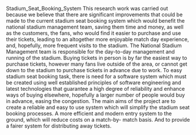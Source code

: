 Stadium_Seat_Booking_System
This research work was carried out because we believe that there are significant improvements that could be made to the current stadium seat booking system 
which would benefit the national stadium management team, saving them time and money, as well as the customers, the fans, 
who would find it easier to purchase and use their tickets, leading to an altogether more enjoyable match day experience, and, hopefully, more frequent visits to the stadium. 
The National Stadium Management team is responsible for the day-to-day management and running of the stadium. 
Buying tickets in person is by far the easiest way to purchase tickets, however many fans live outside of the area, or cannot get down to the stadium to purchase tickets in advance due to work.
To easy stadium seat booking task, there is need for a software system which must be created using well established principles of software engineering and 
latest technologies that guarantee a high degree of reliability and enhance ways of buying elsewhere, hopefully a larger number of people would buy in advance,
easing the congestion.
The main aims of the project are to create a reliable and easy to use system which will simplify the stadium seat booking processes. A more 
efficient and modern entry system to the ground, which will reduce costs on a match-by- match basis. And to provide a fairer system for distributing away tickets.
